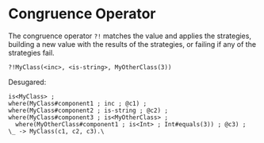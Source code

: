 # Congruence Operator
The congruence operator `?!` matches the value and applies the strategies,
building a new value with the results of the strategies, or failing if any
of the strategies fail.

```tego
?!MyClass(<inc>, <is-string>, MyOtherClass(3))
```

Desugared:

```tego
is<MyClass> ;
where(MyClass#component1 ; inc ; @c1) ;
where(MyClass#component2 ; is-string ; @c2) ;
where(MyClass#component3 ; is<MyOtherClass> ;
  where(MyOtherClass#component1 ; is<Int> ; Int#equals(3)) ; @c3) ;
\_ -> MyClass(c1, c2, c3).\
```


